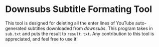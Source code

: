 # Downsubs Subtitle Formating Tool
This tool is designed for deleting all the enter lines of YouTube auto-generated subtitles downloaded from <i>downsubs</i>. This program takes in `sub.txt` and puts the result to `result.txt`. Any contribution to this tool is appreciated, and feel free to use it!